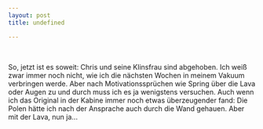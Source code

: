 ```yaml
---
layout: post
title: undefined

---
```


 

So, jetzt ist es soweit: Chris und seine Klinsfrau sind abgehoben. Ich weiß zwar immer noch nicht, wie ich die nächsten Wochen in meinem Vakuum verbringen werde. Aber nach Motivationssprüchen wie Spring über die Lava oder Augen zu und durch muss ich es ja wenigstens versuchen. Auch wenn ich das Original in der Kabine immer noch etwas überzeugender fand: Die Polen hätte ich nach der Ansprache auch durch die Wand gehauen. Aber mit der Lava, nun ja...[](http://eintracht-stats.de/content/termine.htm)
